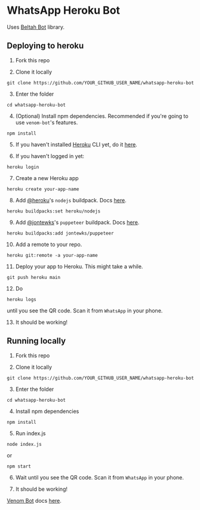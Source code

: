 # WhatsApp Heroku Bot

Uses [Beltah Bot](https://github.com/orkestral/venom) library.


## Deploying to heroku

1.  Fork this repo

2.  Clone it locally
```console
git clone https://github.com/YOUR_GITHUB_USER_NAME/whatsapp-heroku-bot
```

3.  Enter the folder
```console
cd whatsapp-heroku-bot
```

4.  (Optional) Install npm dependencies. Recommended if you're going to use `venom-bot`'s features.
```console
npm install
```

5.  If you haven't installed [Heroku](https://www.heroku.com/home) CLI yet, do it [here](https://devcenter.heroku.com/articles/heroku-cli).

6.  If you haven't logged in yet:
```console
heroku login
```

7.  Create a new Heroku app
```console
heroku create your-app-name
```

8.  Add [@heroku](https://github.com/heroku)'s `nodejs` buildpack. Docs [here](https://elements.heroku.com/buildpacks/heroku/heroku-buildpack-nodejs).
```console
heroku buildpacks:set heroku/nodejs
```

9.  Add [@jontewks](https://github.com/jontewks)'s `puppeteer` buildpack. Docs [here](https://elements.heroku.com/buildpacks/jontewks/puppeteer-heroku-buildpack).
```console
heroku buildpacks:add jontewks/puppeteer
```

10.  Add a remote to your repo.
```console
heroku git:remote -a your-app-name
```

11. Deploy your app to Heroku. This might take a while.
```console
git push heroku main
```

12. Do
```console
heroku logs
```
until you see the QR code. Scan it from `WhatsApp` in your phone.

13. It should be working!



## Running locally

1.  Fork this repo

2.  Clone it locally
```console
git clone https://github.com/YOUR_GITHUB_USER_NAME/whatsapp-heroku-bot
```

3.  Enter the folder
```console
cd whatsapp-heroku-bot
```

4.  Install npm dependencies
```console
npm install
```

5.  Run index.js
```
node index.js
```
or
```console
npm start
```

6. Wait until you see the QR code. Scan it from `WhatsApp` in your phone.

7. It should be working!


[Venom Bot](https://github.com/orkestral/venom) docs [here](https://orkestral.github.io/venom/index.html).

